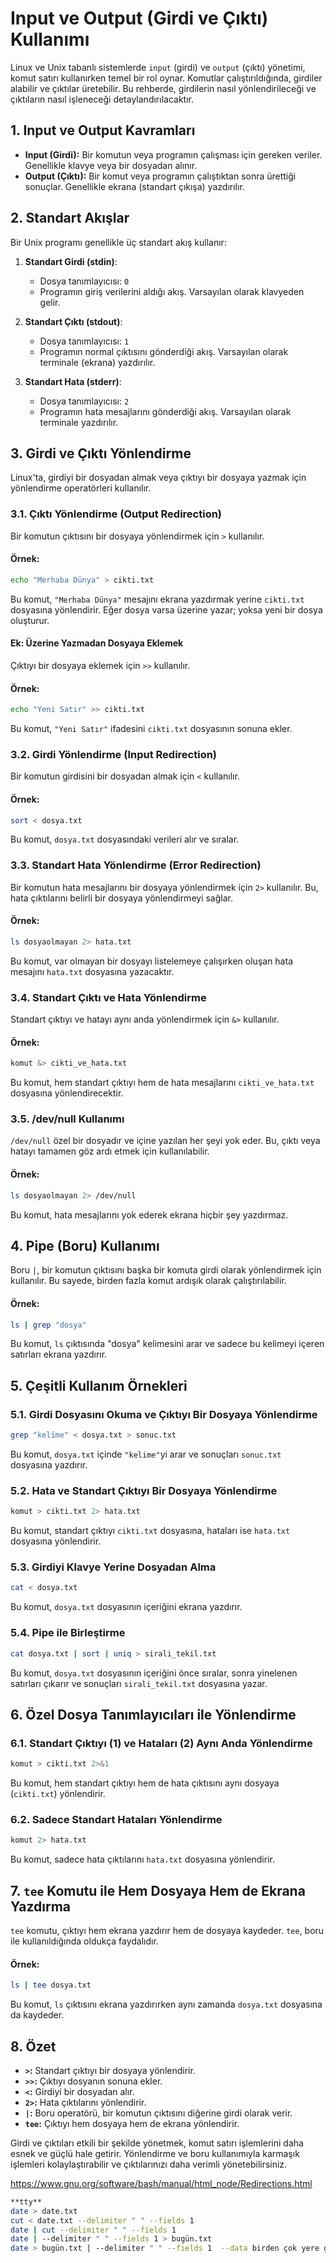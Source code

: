 # Input ve Output (Girdi ve Çıktı) Kullanımı

Linux ve Unix tabanlı sistemlerde `input` (girdi) ve `output` (çıktı) yönetimi, komut satırı kullanırken temel bir rol oynar. Komutlar çalıştırıldığında, girdiler alabilir ve çıktılar üretebilir. Bu rehberde, girdilerin nasıl yönlendirileceği ve çıktıların nasıl işleneceği detaylandırılacaktır.

## 1. Input ve Output Kavramları

- **Input (Girdi):** Bir komutun veya programın çalışması için gereken veriler. Genellikle klavye veya bir dosyadan alınır.
- **Output (Çıktı):** Bir komut veya programın çalıştıktan sonra ürettiği sonuçlar. Genellikle ekrana (standart çıkışa) yazdırılır.

## 2. Standart Akışlar

Bir Unix programı genellikle üç standart akış kullanır:

1. **Standart Girdi (stdin)**:
   - Dosya tanımlayıcısı: `0`
   - Programın giriş verilerini aldığı akış. Varsayılan olarak klavyeden gelir.
   
2. **Standart Çıktı (stdout)**:
   - Dosya tanımlayıcısı: `1`
   - Programın normal çıktısını gönderdiği akış. Varsayılan olarak terminale (ekrana) yazdırılır.
   
3. **Standart Hata (stderr)**:
   - Dosya tanımlayıcısı: `2`
   - Programın hata mesajlarını gönderdiği akış. Varsayılan olarak terminale yazdırılır.

## 3. Girdi ve Çıktı Yönlendirme

Linux'ta, girdiyi bir dosyadan almak veya çıktıyı bir dosyaya yazmak için yönlendirme operatörleri kullanılır.

### 3.1. Çıktı Yönlendirme (Output Redirection)

Bir komutun çıktısını bir dosyaya yönlendirmek için `>` kullanılır.

#### Örnek:
```bash
echo "Merhaba Dünya" > cikti.txt
```
Bu komut, `"Merhaba Dünya"` mesajını ekrana yazdırmak yerine `cikti.txt` dosyasına yönlendirir. Eğer dosya varsa üzerine yazar; yoksa yeni bir dosya oluşturur.

#### Ek: Üzerine Yazmadan Dosyaya Eklemek

Çıktıyı bir dosyaya eklemek için `>>` kullanılır.

#### Örnek:
```bash
echo "Yeni Satır" >> cikti.txt
```
Bu komut, `"Yeni Satır"` ifadesini `cikti.txt` dosyasının sonuna ekler.

### 3.2. Girdi Yönlendirme (Input Redirection)

Bir komutun girdisini bir dosyadan almak için `<` kullanılır.

#### Örnek:
```bash
sort < dosya.txt
```
Bu komut, `dosya.txt` dosyasındaki verileri alır ve sıralar.

### 3.3. Standart Hata Yönlendirme (Error Redirection)

Bir komutun hata mesajlarını bir dosyaya yönlendirmek için `2>` kullanılır. Bu, hata çıktılarını belirli bir dosyaya yönlendirmeyi sağlar.

#### Örnek:
```bash
ls dosyaolmayan 2> hata.txt
```
Bu komut, var olmayan bir dosyayı listelemeye çalışırken oluşan hata mesajını `hata.txt` dosyasına yazacaktır.

### 3.4. Standart Çıktı ve Hata Yönlendirme

Standart çıktıyı ve hatayı aynı anda yönlendirmek için `&>` kullanılır.

#### Örnek:
```bash
komut &> cikti_ve_hata.txt
```
Bu komut, hem standart çıktıyı hem de hata mesajlarını `cikti_ve_hata.txt` dosyasına yönlendirecektir.

### 3.5. /dev/null Kullanımı

`/dev/null` özel bir dosyadır ve içine yazılan her şeyi yok eder. Bu, çıktı veya hatayı tamamen göz ardı etmek için kullanılabilir.

#### Örnek:
```bash
ls dosyaolmayan 2> /dev/null
```
Bu komut, hata mesajlarını yok ederek ekrana hiçbir şey yazdırmaz.

## 4. Pipe (Boru) Kullanımı

Boru `|`, bir komutun çıktısını başka bir komuta girdi olarak yönlendirmek için kullanılır. Bu sayede, birden fazla komut ardışık olarak çalıştırılabilir.

#### Örnek:
```bash
ls | grep "dosya"
```
Bu komut, `ls` çıktısında "dosya" kelimesini arar ve sadece bu kelimeyi içeren satırları ekrana yazdırır.

## 5. Çeşitli Kullanım Örnekleri

### 5.1. Girdi Dosyasını Okuma ve Çıktıyı Bir Dosyaya Yönlendirme

```bash
grep "kelime" < dosya.txt > sonuc.txt
```
Bu komut, `dosya.txt` içinde `"kelime"`yi arar ve sonuçları `sonuc.txt` dosyasına yazdırır.

### 5.2. Hata ve Standart Çıktıyı Bir Dosyaya Yönlendirme

```bash
komut > cikti.txt 2> hata.txt
```
Bu komut, standart çıktıyı `cikti.txt` dosyasına, hataları ise `hata.txt` dosyasına yönlendirir.

### 5.3. Girdiyi Klavye Yerine Dosyadan Alma

```bash
cat < dosya.txt
```
Bu komut, `dosya.txt` dosyasının içeriğini ekrana yazdırır.

### 5.4. Pipe ile Birleştirme

```bash
cat dosya.txt | sort | uniq > sirali_tekil.txt
```
Bu komut, `dosya.txt` dosyasının içeriğini önce sıralar, sonra yinelenen satırları çıkarır ve sonuçları `sirali_tekil.txt` dosyasına yazar.

## 6. Özel Dosya Tanımlayıcıları ile Yönlendirme

### 6.1. Standart Çıktıyı (1) ve Hataları (2) Aynı Anda Yönlendirme

```bash
komut > cikti.txt 2>&1
```
Bu komut, hem standart çıktıyı hem de hata çıktısını aynı dosyaya (`cikti.txt`) yönlendirir.

### 6.2. Sadece Standart Hataları Yönlendirme

```bash
komut 2> hata.txt
```
Bu komut, sadece hata çıktılarını `hata.txt` dosyasına yönlendirir.

## 7. `tee` Komutu ile Hem Dosyaya Hem de Ekrana Yazdırma

`tee` komutu, çıktıyı hem ekrana yazdırır hem de dosyaya kaydeder. `tee`, boru ile kullanıldığında oldukça faydalıdır.

#### Örnek:
```bash
ls | tee dosya.txt
```
Bu komut, `ls` çıktısını ekrana yazdırırken aynı zamanda `dosya.txt` dosyasına da kaydeder.

## 8. Özet

- **`>`:** Standart çıktıyı bir dosyaya yönlendirir.
- **`>>`:** Çıktıyı dosyanın sonuna ekler.
- **`<`:** Girdiyi bir dosyadan alır.
- **`2>`:** Hata çıktılarını yönlendirir.
- **`|`:** Boru operatörü, bir komutun çıktısını diğerine girdi olarak verir.
- **`tee`:** Çıktıyı hem dosyaya hem de ekrana yönlendirir.

Girdi ve çıktıları etkili bir şekilde yönetmek, komut satırı işlemlerini daha esnek ve güçlü hale getirir. Yönlendirme ve boru kullanımıyla karmaşık işlemleri kolaylaştırabilir ve çıktılarınızı daha verimli yönetebilirsiniz.

https://www.gnu.org/software/bash/manual/html_node/Redirections.html

```bash
**tty**
date > date.txt
cut < date.txt --delimiter " " --fields 1
date | cut --delimiter " " --fields 1 
date | --delimiter " " --fields 1 > bugün.txt
date > bugün.txt | --delimiter " " --fields 1  --data birden çok yere gidemez


```

